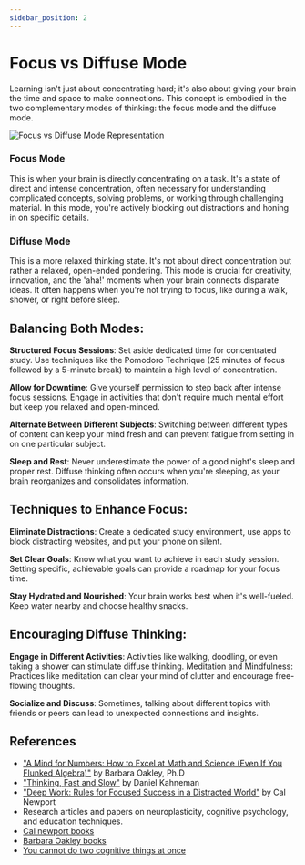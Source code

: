 ```yaml
---
sidebar_position: 2
---
```


# Focus vs Diffuse Mode

Learning isn't just about concentrating hard; it's also about giving your brain the time and space to make connections. This concept is embodied in the two complementary modes of thinking: the focus mode and the diffuse mode.

![Focus vs Diffuse Mode Representation](/img/focus-vs-diffuse-mode-representation.png)

### **Focus Mode**

This is when your brain is directly concentrating on a task. It's a state of direct and intense concentration, often necessary for understanding complicated concepts, solving problems, or working through challenging material. In this mode, you're actively blocking out distractions and honing in on specific details.

### **Diffuse Mode**

This is a more relaxed thinking state. It's not about direct concentration but rather a relaxed, open-ended pondering. This mode is crucial for creativity, innovation, and the 'aha!' moments when your brain connects disparate ideas. It often happens when you're not trying to focus, like during a walk, shower, or right before sleep.

## Balancing Both Modes:

**Structured Focus Sessions**: Set aside dedicated time for concentrated study. Use techniques like the Pomodoro Technique (25 minutes of focus followed by a 5-minute break) to maintain a high level of concentration.

**Allow for Downtime**: Give yourself permission to step back after intense focus sessions. Engage in activities that don't require much mental effort but keep you relaxed and open-minded.

**Alternate Between Different Subjects**: Switching between different types of content can keep your mind fresh and can prevent fatigue from setting in on one particular subject.

**Sleep and Rest**: Never underestimate the power of a good night's sleep and proper rest. Diffuse thinking often occurs when you're sleeping, as your brain reorganizes and consolidates information.

## Techniques to Enhance Focus:

**Eliminate Distractions**: Create a dedicated study environment, use apps to block distracting websites, and put your phone on silent.

**Set Clear Goals**: Know what you want to achieve in each study session. Setting specific, achievable goals can provide a roadmap for your focus time.

**Stay Hydrated and Nourished**: Your brain works best when it's well-fueled. Keep water nearby and choose healthy snacks.

## Encouraging Diffuse Thinking:

**Engage in Different Activities**: Activities like walking, doodling, or even taking a shower can stimulate diffuse thinking.
Meditation and Mindfulness: Practices like meditation can clear your mind of clutter and encourage free-flowing thoughts.

**Socialize and Discuss**: Sometimes, talking about different topics with friends or peers can lead to unexpected connections and insights.

## References

- ["A Mind for Numbers: How to Excel at Math and Science (Even If You Flunked Algebra)"](https://barbaraoakley.com/books/a-mind-for-numbers/) by Barbara Oakley, Ph.D
- ["Thinking, Fast and Slow"](https://www.goodreads.com/en/book/show/11468377) by Daniel Kahneman
- ["Deep Work: Rules for Focused Success in a Distracted World"](https://www.goodreads.com/book/show/25744928-deep-work) by Cal Newport
- Research articles and papers on neuroplasticity, cognitive psychology, and education techniques.
- [Cal newport books](https://calnewport.com/writing/#books)
- [Barbara Oakley books](https://barbaraoakley.com/books/)
- [You cannot do two cognitive things at once](https://delanceyplace.com/view-archives.php?p=3150)
